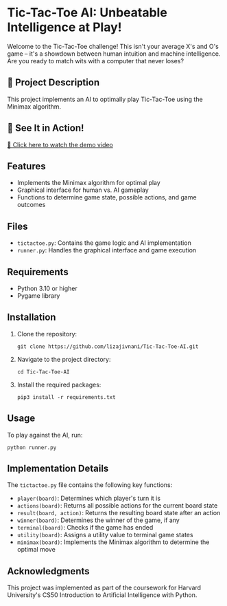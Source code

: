 <h1>Tic-Tac-Toe AI: Unbeatable Intelligence at Play!</h1>

<p>Welcome to the Tic-Tac-Toe challenge! This isn't your average X's and O's game – it's a showdown between human intuition and machine intelligence. Are you ready to match wits with a computer that never loses?</p>

<h2>🚀 Project Description</h2>

<p>This project implements an AI to optimally play Tic-Tac-Toe using the Minimax algorithm. 


<h2>🎥 See It in Action!</h2>

<p><a href="https://www.youtube.com/watch?v=3QUrHA7NJHc" target="_blank">🔗 Click here to watch the demo video</a></p>


<h2>Features</h2>

<ul>
  <li>Implements the Minimax algorithm for optimal play</li>
  <li>Graphical interface for human vs. AI gameplay</li>
  <li>Functions to determine game state, possible actions, and game outcomes</li>
</ul>

<h2>Files</h2>

<ul>
  <li><code>tictactoe.py</code>: Contains the game logic and AI implementation</li>
  <li><code>runner.py</code>: Handles the graphical interface and game execution</li>
</ul>

<h2>Requirements</h2>

<ul>
  <li>Python 3.10  or higher</li>
  <li>Pygame library</li>
</ul>

<h2>Installation</h2>

<ol>
  <li>Clone the repository:
    <pre><code>git clone https://github.com/lizajivnani/Tic-Tac-Toe-AI.git</code></pre>
  </li>
  <li>Navigate to the project directory:
    <pre><code>cd Tic-Tac-Toe-AI</code></pre>
  </li>
  <li>Install the required packages:
    <pre><code>pip3 install -r requirements.txt</code></pre>
  </li>
</ol>



<h2>Usage</h2>

<p>To play against the AI, run:</p>

<pre><code>python runner.py</code></pre>

<h2>Implementation Details</h2>

<p>The <code>tictactoe.py</code> file contains the following key functions:</p>

<ul>
  <li><code>player(board)</code>: Determines which player's turn it is</li>
  <li><code>actions(board)</code>: Returns all possible actions for the current board state</li>
  <li><code>result(board, action)</code>: Returns the resulting board state after an action</li>
  <li><code>winner(board)</code>: Determines the winner of the game, if any</li>
  <li><code>terminal(board)</code>: Checks if the game has ended</li>
  <li><code>utility(board)</code>: Assigns a utility value to terminal game states</li>
  <li><code>minimax(board)</code>: Implements the Minimax algorithm to determine the optimal move</li>
</ul>


  <h2>Acknowledgments</h2>
  
  <p>This project was implemented as part of the coursework for Harvard University's CS50 Introduction to Artificial Intelligence with Python.</p>


